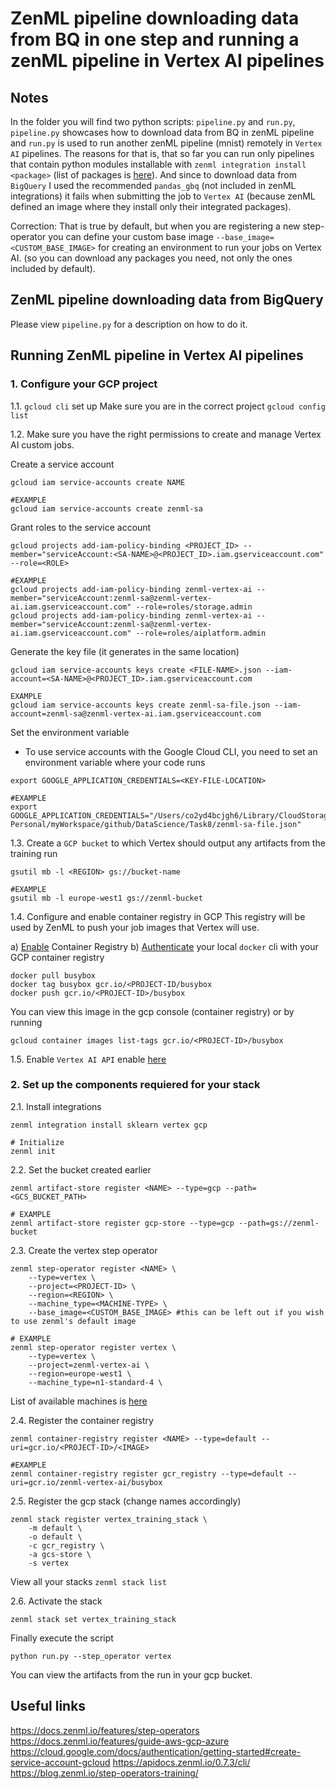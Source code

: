 # ZenML pipeline downloading data from BQ in one step and running a zenML pipeline in Vertex AI pipelines

## Notes
In the folder you will find two python scripts: `pipeline.py` and `run.py`, `pipeline.py` showcases how to download data from BQ in zenML pipeline and 
`run.py` is used to run another zenML pipeline (mnist) remotely in `Vertex AI` pipelines. The reasons for that is, that so far you can run only pipelines
that contain python modules installable with `zenml integration install <package>` (list of packages is [here](https://docs.zenml.io/features/integrations)).
And since to download data from `BigQuery` I used the recommended `pandas_gbq` (not included in zenML integrations) it fails when submitting the job to 
`Vertex AI` (because zenML defined an image where they install only their integrated packages).

Correction:
That is true by default, but when you are registering a new step-operator you can define your custom base image `--base_image=<CUSTOM_BASE_IMAGE>` 
for creating an environment to run your jobs on Vertex AI. (so you can download any packages you need, not only the ones included by default).

## ZenML pipeline downloading data from BigQuery

Please view `pipeline.py` for a description on how to do it.

## Running ZenML pipeline in Vertex AI pipelines

### 1. Configure your GCP project

1.1. `gcloud cli` set up
Make sure you are in the correct project `gcloud config list`

1.2. Make sure you have the right permissions to create and manage Vertex AI custom jobs.

Create a service account
```
gcloud iam service-accounts create NAME

#EXAMPLE
gcloud iam service-accounts create zenml-sa
```
Grant roles to the service account
```
gcloud projects add-iam-policy-binding <PROJECT_ID> --member="serviceAccount:<SA-NAME>@<PROJECT_ID>.iam.gserviceaccount.com" --role=<ROLE>

#EXAMPLE
gcloud projects add-iam-policy-binding zenml-vertex-ai --member="serviceAccount:zenml-sa@zenml-vertex-ai.iam.gserviceaccount.com" --role=roles/storage.admin
gcloud projects add-iam-policy-binding zenml-vertex-ai --member="serviceAccount:zenml-sa@zenml-vertex-ai.iam.gserviceaccount.com" --role=roles/aiplatform.admin
```
Generate the key file (it generates in the same location)
```
gcloud iam service-accounts keys create <FILE-NAME>.json --iam-account=<SA-NAME>@<PROJECT_ID>.iam.gserviceaccount.com

EXAMPLE
gcloud iam service-accounts keys create zenml-sa-file.json --iam-account=zenml-sa@zenml-vertex-ai.iam.gserviceaccount.com
```
Set the environment variable 
- To use service accounts with the Google Cloud CLI, you need to set an environment variable where your code runs
```
export GOOGLE_APPLICATION_CREDENTIALS=<KEY-FILE-LOCATION>

#EXAMPLE
export GOOGLE_APPLICATION_CREDENTIALS="/Users/co2yd4bcjgh6/Library/CloudStorage/OneDrive-Personal/myWorkspace/github/DataScience/Task8/zenml-sa-file.json"
```
1.3. Create a `GCP bucket` to which Vertex should output any artifacts from the training run
```
gsutil mb -l <REGION> gs://bucket-name

#EXAMPLE
gsutil mb -l europe-west1 gs://zenml-bucket
```

1.4. Configure and enable container registry in GCP
This registry will be used by ZenML to push your job images that Vertex will use.

a) [Enable](https://cloud.google.com/container-registry/docs) Container Registry
b) [Authenticate](https://cloud.google.com/container-registry/docs/advanced-authentication) your local `docker` cli with your GCP container registry 

```
docker pull busybox
docker tag busybox gcr.io/<PROJECT-ID/busybox
docker push gcr.io/<PROJECT-ID>/busybox
```
You can view this image in the gcp console (container registry) or by running
```
gcloud container images list-tags gcr.io/<PROJECT-ID>/busybox
```

1.5. Enable `Vertex AI API`
enable [here](https://console.cloud.google.com/marketplace/product/google/aiplatform.googleapis.com?q=search&referrer=search&project=cloudguru-test-project)

### 2. Set up the components requiered for your stack
2.1. Install integrations
```
zenml integration install sklearn vertex gcp

# Initialize
zenml init
```
2.2. Set the bucket created earlier
```
zenml artifact-store register <NAME> --type=gcp --path=<GCS_BUCKET_PATH>

# EXAMPLE
zenml artifact-store register gcp-store --type=gcp --path=gs://zenml-bucket
```
2.3. Create the vertex step operator
```
zenml step-operator register <NAME> \
    --type=vertex \
    --project=<PROJECT-ID> \
    --region=<REGION> \
    --machine_type=<MACHINE-TYPE> \
    --base_image=<CUSTOM_BASE_IMAGE> #this can be left out if you wish to use zenml's default image

# EXAMPLE
zenml step-operator register vertex \
    --type=vertex \
    --project=zenml-vertex-ai \
    --region=europe-west1 \
    --machine_type=n1-standard-4 \
```
List of available machines is [here](https://cloud.google.com/vertex-ai/docs/training/configure-compute#machine-types)

2.4. Register the container registry
```
zenml container-registry register <NAME> --type=default --uri=gcr.io/<PROJECT-ID>/<IMAGE>

#EXAMPLE
zenml container-registry register gcr_registry --type=default --uri=gcr.io/zenml-vertex-ai/busybox
```
2.5. Register the gcp stack (change names accordingly)
```
zenml stack register vertex_training_stack \
    -m default \
    -o default \
    -c gcr_registry \
    -a gcs-store \
    -s vertex
```
View all your stacks `zenml stack list`

2.6. Activate the stack
```
zenml stack set vertex_training_stack
```

Finally execute the script
```
python run.py --step_operator vertex
```
You can view the artifacts from the run in your gcp bucket.

## Useful links
https://docs.zenml.io/features/step-operators
https://docs.zenml.io/features/guide-aws-gcp-azure
https://cloud.google.com/docs/authentication/getting-started#create-service-account-gcloud
https://apidocs.zenml.io/0.7.3/cli/
https://blog.zenml.io/step-operators-training/
